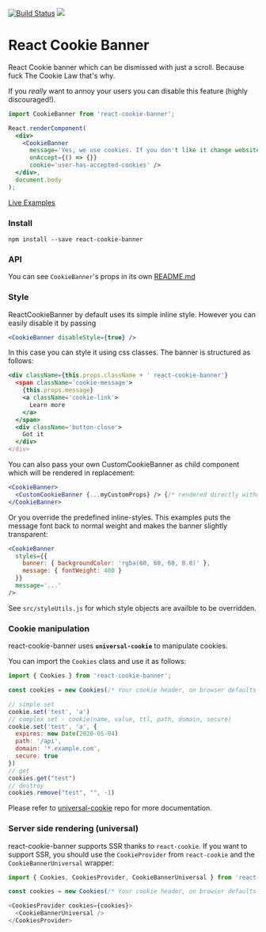 [![Build Status](https://drone.our.buildo.io/api/badges/buildo/react-cookie-banner/status.svg)](https://drone.our.buildo.io/buildo/react-cookie-banner) ![](https://img.shields.io/npm/v/react-cookie-banner.svg)

# React Cookie Banner

React Cookie banner which can be dismissed with just a scroll. Because fuck The Cookie Law that's why.

If you *really* want to annoy your users you can disable this feature (highly discouraged!).

```jsx
import CookieBanner from 'react-cookie-banner';

React.renderComponent(
  <div>
    <CookieBanner
      message='Yes, we use cookies. If you don't like it change website, we won't miss you!'
      onAccept={() => {}}
      cookie='user-has-accepted-cookies' />
  </div>,
  document.body
);
```

[Live Examples](http://react-components.buildo.io/#cookiebanner)

### Install
```
npm install --save react-cookie-banner
```

### API
You can see `CookieBanner`'s props in its own [README.md](https://github.com/buildo/react-cookie-banner/blob/master/src/README.md)

### Style
ReactCookieBanner by default uses its simple inline style. However you can easily disable it by passing

```jsx
<CookieBanner disableStyle={true} />
```

In this case you can style it using css classes. The banner is structured as follows:

```jsx
<div className={this.props.className + ' react-cookie-banner'}
  <span className='cookie-message'>
    {this.props.message}
    <a className='cookie-link'>
      Learn more
    </a>
  </span>
  <div className='button-close'>
    Got it
  </div>
</div>
```

You can also pass your own CustomCookieBanner as child component which will be rendered in replacement:

```jsx
<CookieBanner>
  <CustomCookieBanner {...myCustomProps} /> {/* rendered directly without any <div> wrapper */}
</CookieBanner>
```

Or you override the predefined inline-styles. This examples puts the message font back to normal weight and makes the banner slightly transparent:

```jsx
<CookieBanner
  styles={{
    banner: { backgroundColor: 'rgba(60, 60, 60, 0.8)' },
    message: { fontWeight: 400 }
  }}
  message='...'
/>
```

See `src/styleUtils.js` for which style objects are availble to be overridden.

### Cookie manipulation
react-cookie-banner uses **`universal-cookie`** to manipulate cookies.

You can import the `Cookies` class and use it as follows:

```js
import { Cookies } from 'react-cookie-banner';

const cookies = new Cookies(/* Your cookie header, on browser defaults to document.cookie */);

// simple set
cookie.set('test', 'a')
// complex set - cookie(name, value, ttl, path, domain, secure)
cookie.set('test', 'a', {
  expires: new Date(2020-05-04)
  path: '/api',
  domain: '*.example.com',
  secure: true
})
// get
cookies.get("test")
// destroy
cookies.remove("test", "", -1)
```

Please refer to [universal-cookie](https://github.com/reactivestack/cookies/tree/master/packages/universal-cookie#api---cookies-class) repo for more documentation.

### Server side rendering (universal)
react-cookie-banner supports SSR thanks to `react-cookie`.
If you want to support SSR, you should use the `CookieProvider` from `react-cookie` and the  `CookieBannerUniversal` wrapper:

```js
import { Cookies, CookiesProvider, CookieBannerUniversal } from 'react-cookie-banner';

const cookies = new Cookies(/* Your cookie header, on browser defaults to document.cookie */);

<CookiesProvider cookies={cookies}>
  <CookieBannerUniversal />
</CookiesProvider>
```

